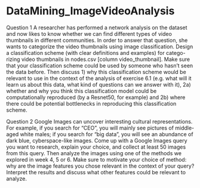 # DataMining_ImageVideoAnalysis

Question 1
A researcher has performed a network analysis on the dataset and now likes to know whether we can find different types of video thumbnails in different communities. In order to answer that question, she wants to categorize the video thumbnails using image classification.
Design a classification scheme (with clear definitions and examples) for catego- rizing video thumbnails in nodes.csv [column video_thumbnail]. Make sure that your classification scheme could be used by someone who hasn’t seen the data before.
Then discuss 1) why this classification scheme would be relevant to use in the context of the analysis of exercise 6.1 (e.g. what will it learn us about this data, what kind of questions can we answer with it), 2a) whether and why you think this classification model could be computationally reproduced (by a Resnet50, for example) and 2b) where there could be potential bottlenecks in reproducing this classification scheme.


Question 2
Google Images can uncover interesting cultural representations. For example, if you search for “CEO”, you will mainly see pictures of middle- aged white males; if you search for “big data”, you will see an abundance of dark blue, cyberspace-like images.
Come up with a Google Images query you want to research, explain your choice, and collect at least 50 images from this query.
Then analyze the images using one of the methods we explored in week 4, 5 or 6. Make sure to motivate your choice of method: why are the image features you chose relevant in the context of your query? Interpret the results and discuss what other features could be relevant to analyze.
